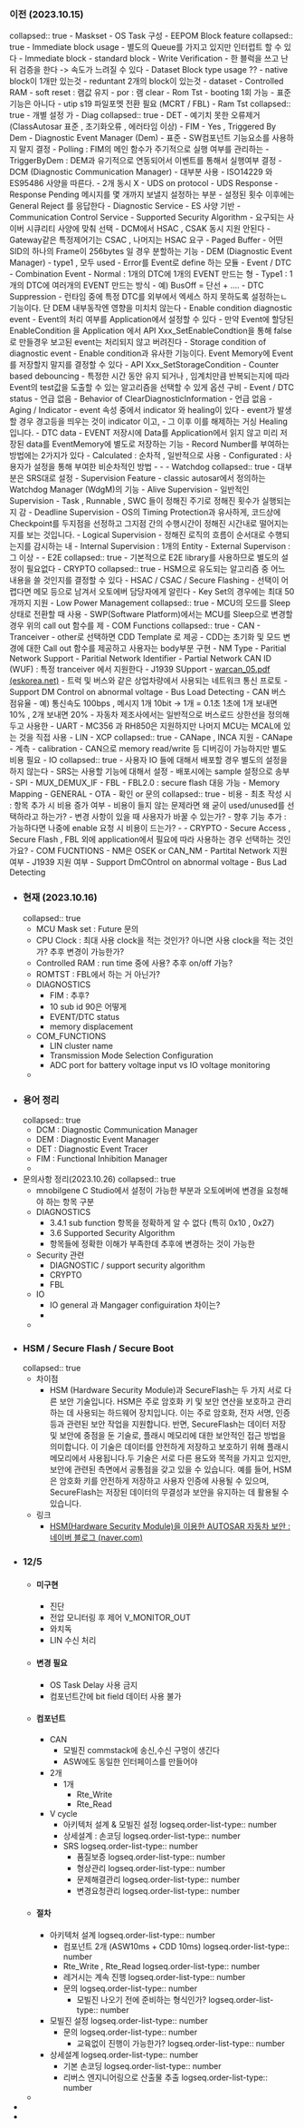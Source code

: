 ### 이전 (2023.10.15)
collapsed:: true
	- Maskset
	- OS Task 구성
	- EEPOM Block feature
	  collapsed:: true
		- Immediate block usage
			- 별도의 Queue를 가지고 있지만 인터럽트 할 수 있다
			- Immediate block
			- standard block
		- Write Verification
			- 한 블럭을 쓰고 난 뒤 검증을 한다 -> 속도가 느려질 수 있다
		- Dataset Block type usage ??
			- native block이 1개만 있는것
			- reduntant 2개의 block이 있는것
			- dataset
	- Controlled RAM
		- soft reset : 램값 유지
		- por : 램 clear
	- Rom Tst
		- booting 1회 가능
		- 표준 기능은 아니다
		- utip s19 파일포멧 전환 필요 (MCRT / FBL)
	- Ram Tst
	  collapsed:: true
		- 개별 설정 가
	- Diag
	  collapsed:: true
		- DET
			- 예기치 못한 오류제거 (ClassAutosar 표준 , 초기화오류 , 에러타임 이상)
		- FIM
			- Yes , Triggered By Dem
			- Diagnostic Event Manager (Dem)
			- 표준
			- SW컴포넌트 기능요소를 사용하지 말지 결정
			- Polling : FIM의 메인 함수가 주기적으로 실행 여부를 관리하는
			- TriggerByDem : DEM과 유기적으로 연동되어서 이벤트를 통해서 실행여부 결정
		- DCM (Diagnostic Communication Manager)
			- 대부분 사용
			- ISO14229 와 ES95486 사양을 따른다.
			- 2개 동시 X
		- UDS on protocol
		- UDS Response
			- Response Pending 메시지를 몇 개까지 보낼지 설정하는 부분
			- 설정된 횟수 이후에는 General Reject 를 응답한다
		- Diagnostic Service
			- ES 사양 기반
		- Communication Control Service
		- Supported Security Algorithm
			- 요구되는 사이버 시큐리티 사양에 맞춰 선택
			- DCM에서 HSAC , CSAK 동시 지원 안된다
			- Gateway같은 특정제어기는 CSAC , 나머지는 HSAC 요구
		- Paged Buffer
			- 어떤 SID의 하나의 Frame이 256bytes 일 경우 분할하는 기능
		- DEM (Diagnostic Event Manager)
			- type1 , 모두 used
			- Error를 Event로 define 하는 모듈
			- Event / DTC
				- Combination Event
					- Normal : 1개의 DTC에 1개의 EVENT 만드는 형
					- Type1 : 1개의 DTC에 여러개의 EVENT 만드는 방식
						- 예) BusOff = 단선 + ....
				- DTC Suppression
					- 런타임 중에 특정 DTC를 외부에서 엑세스 하지 못하도록 설정하는ㄴ 기능이다. 단 DEM 내부동작엔 영향을 미치치 않는다
				- Enable condition diagnostic event
					- Event의 처리 여부를 Application에서 설정할 수 있다
					- 만약 Event에 할당된 EnableCondition 을 Application 에서 API Xxx_SetEnableCondtion을 통해 false 로 만들경우 보고된 event는 처리되지 않고 버려진다
				- Storage condition of diagnostic event
					- Enable condition과 유사한 기능이다. Event Memory에 Event를 저장할지 말지를 결정할 수 있다
					- API Xxx_SetStorageCondition
				- Counter based debouncing
					- 특정한 시간 동안 유지 되거나 , 임계치만큼 반복되는지에 따라 Event의 test값을 도출할 수 있는 알고리즘을 선택할 수 있게 옵션 구비
			- Event / DTC status
				- 언급 없음
			- Behavior of ClearDiagnosticInformation
				- 언급 없음
			- Aging / Indicator
				- event 속성 중에서 indicator 와 healing이 있다
				- event가 발생할 경우 경고등을 띄우는 것이 indicator 이고,
				- 그 이후 이를 해제하는 거싱 Healing입니다.
			- DTC data
				- EVENT 저장시에 Data를 Application에서 읽지 않고 미리 저장된 data를  EventMemory에 별도로 저장하는 기능
				- Record Number를 부여하는 방법에는 2가지가 있다
					- Calculated : 순차적 , 일반적으로 사용
					- Configurated : 사용자가 설정을 통해 부여한 비순차적인 방법
		-
			-
	- Watchdog
	  collapsed:: true
		- 대부분은 SRS대로 설정
		- Supervision Feature
			- classic autosar에서 정의하는 Watchdog Manager (WdgM)의 기능
			- Alive Supervision
				- 일반적인 Supervision
				- Task , Runnable , SWC 들이 정해진 주기로 정해진 횟수가 실행되는지 감
			- Deadline Supervision
				- OS의 Timing Protection과 유사하게, 코드상에 Checkpoint를 두지점을 선정하고 그지점 간의 수행시간이 정해진 시간내로 떨어지는지를 보는 것입니다.
			- Logical Supervision
				- 정해진 로직의 흐름이 순서대로 수행되는지를 감시하는 내
				- Internal Supervision : 1개의 Entity
				- External Supervison : 그 이상
			-
	- E2E
	  collapsed:: true
		- 기본적으로 E2E library를 사용하므로 별도의 설정이 필요없다
	- CRYPTO
	  collapsed:: true
		- HSM으로 유도되는 알고리즘 중 어느 내용을 쓸 것인지를 결정할 수 있다
		- HSAC / CSAC / Secure Flashing
		- 선택이 어렵다면 메모 등으로 남겨서 오토에버 담당자에게 알린다
		- Key Set의 경우에는 최대 50개까지 지원
	- Low Power Management
	  collapsed:: true
		- MCU의 모드를 Sleep 상태로 전환할 때 사용
		- SWP(Software Platform)에서는 MCU를 Sleep으로 변경할 경우 위의 call out 함수를 제
	- COM Functions
	  collapsed:: true
		- CAN
			- Tranceiver
				- other로 선택하면 CDD Template 로 제공
				- CDD는 초기화 및 모드 변경에 대한 Call out 함수를 제공하고 사용자는 body부분 구현
			- NM Type
			- Paritial Network Support
			- Paritial Network Identifier
			- Partial Network CAN ID (WUF) : 특정 tranceiver 에서 지원한다
			- J1939 SUpport
				- [warcan_05.pdf (eskorea.net)](http://www.eskorea.net/html/data/technique/warcan_05.pdf)
				- 트럭 및 버스와 같은 상업차량에서 사용되는 네트워크 통신 프로토
			- Support DM Control on abnormal voltage
			- Bus Load Detecting
				- CAN 버스 점유율
					- 예) 통신속도 100bps , 메시지 1개 10bit -> 1개 = 0.1초 
					  1초에 1개 보내면 10% , 2개 보내면 20%
				- 자동차 제조사에서는 일반적으로 버스로드 상한선을 정의해두고 사용한
		- UART
			- MC356 과 RH850은 지원하지만 나머지 MCU는 MCAL에 있는 것을 직접 사용
		- LIN
		- XCP
		  collapsed:: true
			- CANape , INCA 지원
			- CANape
				- 계측
				- calibration
				- CAN으로 memory read/write 등 디버깅이 가능하지만 별도 비용 필요
	- IO
	  collapsed:: true
		- 사용자 IO 들에 대해서 배포할 경우 별도의 설정을 하지 않는다
		- SRS는 사용할 기능에 대해서 설정
		- 배포시에는 sample 설정으로 송부
	- SPI
	- MUX_DEMUX_IF
	- FBL
		- FBL2.0 : secure flash 대응 가능
	- Memory Mapping
	- GENERAL
		- OTA
	- 확인 or 문의
	  collapsed:: true
		- 비용
			- 최초 작성 시 : 항목 추가 시 비용 증가 여부
				- 비용이 들지 않는 문제라면 왜 굳이 used/unused를 선택하라고 하는가?
				- 변경 사항이 있을 때 사용자가 바꿀 수 있는가?
			- 향후 기능 추가 : 가능하다면 나중에 enable 요청 시 비용이 드는가?
		-
		- CRYPTO
			- Secure Access , Secure Flash , FBL  외에 application에서 필요에 따라 사용하는 경우 선택하는 것인가요?
		- COM FUCNTIONS
			- NM은 OSEK or CAN_NM
			- Partital Network 지원 여부
			- J1939 지원 여부
			- Support DmCOntrol on abnormal voltage
			- Bus Lad Detecting
- ### 현재 (2023.10.16)
  collapsed:: true
	- MCU Mask set  : Future 문의
	- CPU Clock : 최대 사용 clock을 적는 것인가? 아니면 사용 clock을 적는 것인가? 추후 변경이 가능한가?
	- Controlled RAM : run time 중에 사용? 추후 on/off 가능?
	- ROMTST : FBL에서 하는 거 아닌가?
	- DIAGNOSTICS
		- FIM : 추후?
		- 10 sub id 90은 어떻게
		- EVENT/DTC status
		- memory displacement
	- COM_FUNCTIONS
		- LIN cluster name
		- Transmission Mode Selection Configuration
		- ADC port for battery voltage input vs IO voltage monitoring
	-
- ### 용어 정리
  collapsed:: true
	- DCM : Diagnostic Communication Manager
	- DEM : Diagnostic Event Manager
	- DET : Diagnostic Event Tracer
	- FIM : Functional Inhibition Manager
	-
- 문의사항 정리(2023.10.26)
  collapsed:: true
	- mnobilgene C Studio에서 설정이 가능한 부분과  오토에버에 변경을 요청해야 하는 항목 구분
	- DIAGNOSTICS
		- 3.4.1 sub function 항목을 정확하게 알 수 없다 (특히 0x10  , 0x27)
		- 3.6 Supported Security Algorithm
		- 항목들에 정확한 이해가 부족한데 추후에 변경하는 것이 가능한
	- Security 관련
		- DIAGNOSTIC / support security algorithm
		- CRYPTO
		- FBL
	- IO
		- IO general 과 Mangager configuiration 차이는?
		-
	-
- ### HSM  / Secure Flash / Secure Boot
  collapsed:: true
	- 차이점
		- HSM (Hardware Security Module)과 SecureFlash는 두 가지 서로 다른 보안 기술입니다. HSM은 주로 암호화 키 및 보안 연산을 보호하고 관리하는 데 사용되는 하드웨어 장치입니다. 이는 주로 암호화, 전자 서명, 인증 등과 관련된 보안 작업을 지원합니다. 반면, SecureFlash는 데이터 저장 및 보안에 중점을 둔 기술로, 플래시 메모리에 대한 보안적인 접근 방법을 의미합니다. 이 기술은 데이터를 안전하게 저장하고 보호하기 위해 플래시 메모리에서 사용됩니다.두 기술은 서로 다른 용도와 목적을 가지고 있지만, 보안에 관련된 측면에서 공통점을 갖고 있을 수 있습니다. 예를 들어, HSM은 암호화 키를 안전하게 저장하고 사용자 인증에 사용될 수 있으며, SecureFlash는 저장된 데이터의 무결성과 보안을 유지하는 데 활용될 수 있습니다.
	- 링크
		- [HSM(Hardware Security Module)을 이용한 AUTOSAR 자동차 보안 : 네이버 블로그 (naver.com)](https://m.blog.naver.com/mdstec_auto/222070249876)
- ### 12/5
	- #### 미구현
		- 진단
		- 전압 모니터링 후 제어 V_MONITOR_OUT
		- 와치독
		- LIN 수신 처리
	- #### 변경 필요
		- OS Task Delay 사용 금지
		- 컴포넌트간에 bit field 데이터 사용 불가
	- #### 컴포넌트
		- CAN
			- 모빌진 commstack에 송신,수신 구멍이 생긴다
			- ASW에도  동일한 인터페이스를 만들어야
		- 2개
			- 1개
				- Rte_Write
				- Rte_Read
		- V cycle
			- 아키텍처 설계  & 모빌진 설정
			  logseq.order-list-type:: number
			- 상세설계 : 손코딩
			  logseq.order-list-type:: number
			- SRS
			  logseq.order-list-type:: number
				- 품질보증
				  logseq.order-list-type:: number
				- 형상관리
				  logseq.order-list-type:: number
				- 문제해결관리
				  logseq.order-list-type:: number
				- 변경요청관리
				  logseq.order-list-type:: number
	- #### 절차
		- 아키텍처 설계
		  logseq.order-list-type:: number
			- 컴포넌트 2개 (ASW10ms + CDD 10ms)
			  logseq.order-list-type:: number
			- Rte_Write , Rte_Read
			  logseq.order-list-type:: number
			- 레거시는 계속 진행
			  logseq.order-list-type:: number
			- 문의
			  logseq.order-list-type:: number
				- 모빌진 나오기 전에 준비하는 형식인가?
				  logseq.order-list-type:: number
		- 모빌진 설정
		  logseq.order-list-type:: number
			- 문의
			  logseq.order-list-type:: number
				- 교육없이 진행이 가능한가?
				  logseq.order-list-type:: number
		- 상세설계 
		  logseq.order-list-type:: number
			- 기본 손코딩
			  logseq.order-list-type:: number
			- 리버스 엔지니어링으로 산출물 추출
			  logseq.order-list-type:: number
	-
-
-